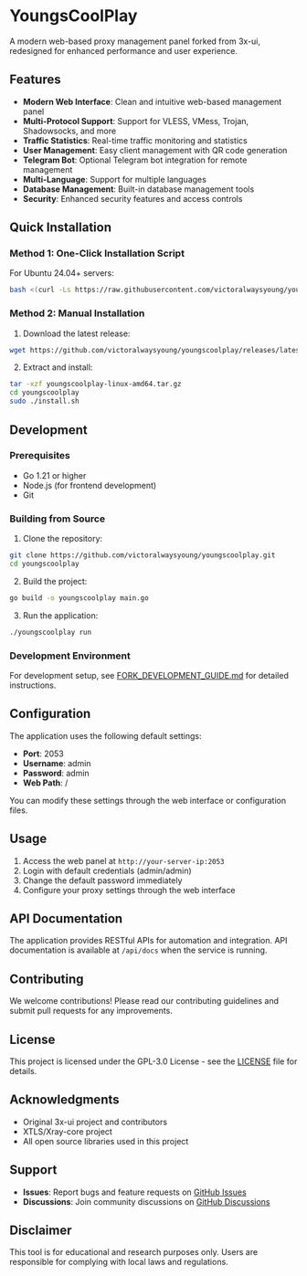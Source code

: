 # YoungsCoolPlay

A modern web-based proxy management panel forked from 3x-ui, redesigned for enhanced performance and user experience.

## Features

- **Modern Web Interface**: Clean and intuitive web-based management panel
- **Multi-Protocol Support**: Support for VLESS, VMess, Trojan, Shadowsocks, and more
- **Traffic Statistics**: Real-time traffic monitoring and statistics
- **User Management**: Easy client management with QR code generation
- **Telegram Bot**: Optional Telegram bot integration for remote management
- **Multi-Language**: Support for multiple languages
- **Database Management**: Built-in database management tools
- **Security**: Enhanced security features and access controls

## Quick Installation

### Method 1: One-Click Installation Script

For Ubuntu 24.04+ servers:

```bash
bash <(curl -Ls https://raw.githubusercontent.com/victoralwaysyoung/youngscoolplay/main/install.sh)
```

### Method 2: Manual Installation

1. Download the latest release:
```bash
wget https://github.com/victoralwaysyoung/youngscoolplay/releases/latest/download/youngscoolplay-linux-amd64.tar.gz
```

2. Extract and install:
```bash
tar -xzf youngscoolplay-linux-amd64.tar.gz
cd youngscoolplay
sudo ./install.sh
```

## Development

### Prerequisites

- Go 1.21 or higher
- Node.js (for frontend development)
- Git

### Building from Source

1. Clone the repository:
```bash
git clone https://github.com/victoralwaysyoung/youngscoolplay.git
cd youngscoolplay
```

2. Build the project:
```bash
go build -o youngscoolplay main.go
```

3. Run the application:
```bash
./youngscoolplay run
```

### Development Environment

For development setup, see [FORK_DEVELOPMENT_GUIDE.md](FORK_DEVELOPMENT_GUIDE.md) for detailed instructions.

## Configuration

The application uses the following default settings:
- **Port**: 2053
- **Username**: admin
- **Password**: admin
- **Web Path**: /

You can modify these settings through the web interface or configuration files.

## Usage

1. Access the web panel at `http://your-server-ip:2053`
2. Login with default credentials (admin/admin)
3. Change the default password immediately
4. Configure your proxy settings through the web interface

## API Documentation

The application provides RESTful APIs for automation and integration. API documentation is available at `/api/docs` when the service is running.

## Contributing

We welcome contributions! Please read our contributing guidelines and submit pull requests for any improvements.

## License

This project is licensed under the GPL-3.0 License - see the [LICENSE](LICENSE) file for details.

## Acknowledgments

- Original 3x-ui project and contributors
- XTLS/Xray-core project
- All open source libraries used in this project

## Support

- **Issues**: Report bugs and feature requests on [GitHub Issues](https://github.com/victoralwaysyoung/youngscoolplay/issues)
- **Discussions**: Join community discussions on [GitHub Discussions](https://github.com/victoralwaysyoung/youngscoolplay/discussions)

## Disclaimer

This tool is for educational and research purposes only. Users are responsible for complying with local laws and regulations.
